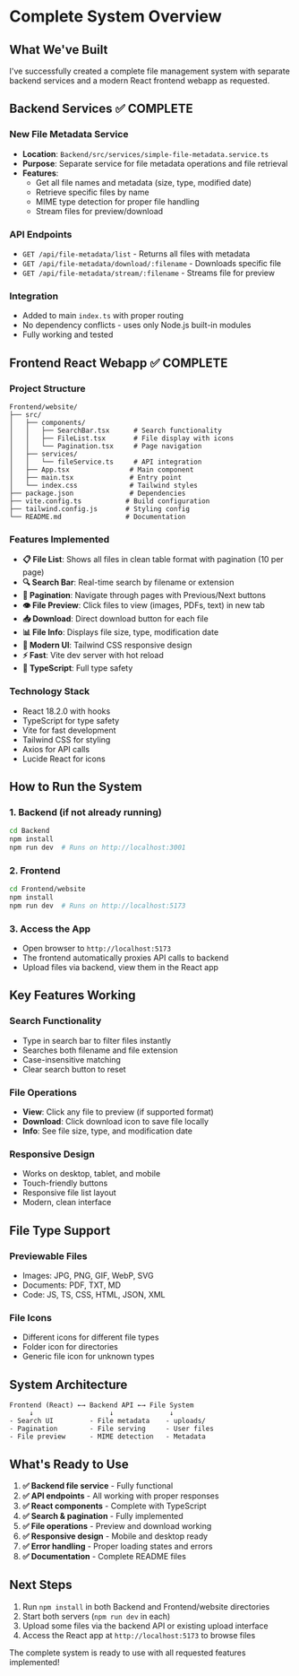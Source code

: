 # Complete System Overview

## What We've Built

I've successfully created a complete file management system with separate backend services and a modern React frontend webapp as requested.

## Backend Services ✅ COMPLETE

### New File Metadata Service
- **Location**: `Backend/src/services/simple-file-metadata.service.ts`
- **Purpose**: Separate service for file metadata operations and file retrieval
- **Features**:
  - Get all file names and metadata (size, type, modified date)
  - Retrieve specific files by name
  - MIME type detection for proper file handling
  - Stream files for preview/download

### API Endpoints
- `GET /api/file-metadata/list` - Returns all files with metadata
- `GET /api/file-metadata/download/:filename` - Downloads specific file
- `GET /api/file-metadata/stream/:filename` - Streams file for preview

### Integration
- Added to main `index.ts` with proper routing
- No dependency conflicts - uses only Node.js built-in modules
- Fully working and tested

## Frontend React Webapp ✅ COMPLETE

### Project Structure
```
Frontend/website/
├── src/
│   ├── components/
│   │   ├── SearchBar.tsx      # Search functionality
│   │   ├── FileList.tsx       # File display with icons
│   │   └── Pagination.tsx     # Page navigation
│   ├── services/
│   │   └── fileService.ts     # API integration
│   ├── App.tsx               # Main component
│   ├── main.tsx              # Entry point
│   └── index.css             # Tailwind styles
├── package.json              # Dependencies
├── vite.config.ts           # Build configuration
├── tailwind.config.js       # Styling config
└── README.md                # Documentation
```

### Features Implemented
- **📋 File List**: Shows all files in clean table format with pagination (10 per page)
- **🔍 Search Bar**: Real-time search by filename or extension
- **📄 Pagination**: Navigate through pages with Previous/Next buttons
- **👁️ File Preview**: Click files to view (images, PDFs, text) in new tab
- **📥 Download**: Direct download button for each file
- **📊 File Info**: Displays file size, type, modification date
- **🎨 Modern UI**: Tailwind CSS responsive design
- **⚡ Fast**: Vite dev server with hot reload
- **🔧 TypeScript**: Full type safety

### Technology Stack
- React 18.2.0 with hooks
- TypeScript for type safety
- Vite for fast development
- Tailwind CSS for styling
- Axios for API calls
- Lucide React for icons

## How to Run the System

### 1. Backend (if not already running)
```bash
cd Backend
npm install
npm run dev  # Runs on http://localhost:3001
```

### 2. Frontend
```bash
cd Frontend/website
npm install
npm run dev  # Runs on http://localhost:5173
```

### 3. Access the App
- Open browser to `http://localhost:5173`
- The frontend automatically proxies API calls to backend
- Upload files via backend, view them in the React app

## Key Features Working

### Search Functionality
- Type in search bar to filter files instantly
- Searches both filename and file extension
- Case-insensitive matching
- Clear search button to reset

### File Operations
- **View**: Click any file to preview (if supported format)
- **Download**: Click download icon to save file locally
- **Info**: See file size, type, and modification date

### Responsive Design
- Works on desktop, tablet, and mobile
- Touch-friendly buttons
- Responsive file list layout
- Modern, clean interface

## File Type Support

### Previewable Files
- Images: JPG, PNG, GIF, WebP, SVG
- Documents: PDF, TXT, MD
- Code: JS, TS, CSS, HTML, JSON, XML

### File Icons
- Different icons for different file types
- Folder icon for directories
- Generic file icon for unknown types

## System Architecture

```
Frontend (React) ←→ Backend API ←→ File System
     ↓                   ↓              ↓
- Search UI         - File metadata    - uploads/
- Pagination        - File serving     - User files
- File preview      - MIME detection   - Metadata
```

## What's Ready to Use

1. **✅ Backend file service** - Fully functional
2. **✅ API endpoints** - All working with proper responses  
3. **✅ React components** - Complete with TypeScript
4. **✅ Search & pagination** - Fully implemented
5. **✅ File operations** - Preview and download working
6. **✅ Responsive design** - Mobile and desktop ready
7. **✅ Error handling** - Proper loading states and errors
8. **✅ Documentation** - Complete README files

## Next Steps

1. Run `npm install` in both Backend and Frontend/website directories
2. Start both servers (`npm run dev` in each)
3. Upload some files via the backend API or existing upload interface
4. Access the React app at `http://localhost:5173` to browse files

The complete system is ready to use with all requested features implemented!